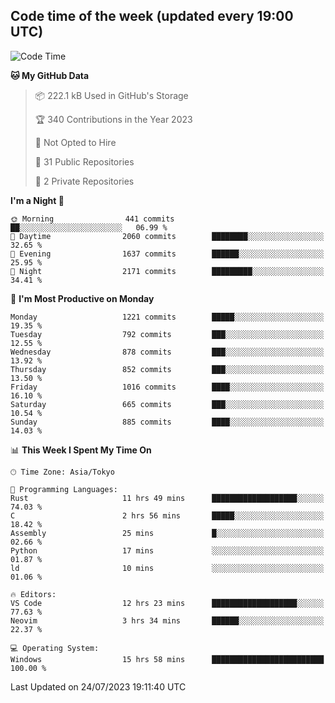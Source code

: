 ## Code time of the week (updated every 19:00 UTC)

<!--START_SECTION:waka-->
![Code Time](http://img.shields.io/badge/Code%20Time-1%2C934%20hrs%2027%20mins-blue)

**🐱 My GitHub Data** 

> 📦 222.1 kB Used in GitHub's Storage 
 > 
> 🏆 340 Contributions in the Year 2023
 > 
> 🚫 Not Opted to Hire
 > 
> 📜 31 Public Repositories 
 > 
> 🔑 2 Private Repositories 
 > 
**I'm a Night 🦉** 

```text
🌞 Morning                441 commits         ██░░░░░░░░░░░░░░░░░░░░░░░   06.99 % 
🌆 Daytime                2060 commits        ████████░░░░░░░░░░░░░░░░░   32.65 % 
🌃 Evening                1637 commits        ██████░░░░░░░░░░░░░░░░░░░   25.95 % 
🌙 Night                  2171 commits        █████████░░░░░░░░░░░░░░░░   34.41 % 
```
📅 **I'm Most Productive on Monday** 

```text
Monday                   1221 commits        █████░░░░░░░░░░░░░░░░░░░░   19.35 % 
Tuesday                  792 commits         ███░░░░░░░░░░░░░░░░░░░░░░   12.55 % 
Wednesday                878 commits         ███░░░░░░░░░░░░░░░░░░░░░░   13.92 % 
Thursday                 852 commits         ███░░░░░░░░░░░░░░░░░░░░░░   13.50 % 
Friday                   1016 commits        ████░░░░░░░░░░░░░░░░░░░░░   16.10 % 
Saturday                 665 commits         ███░░░░░░░░░░░░░░░░░░░░░░   10.54 % 
Sunday                   885 commits         ████░░░░░░░░░░░░░░░░░░░░░   14.03 % 
```


📊 **This Week I Spent My Time On** 

```text
🕑︎ Time Zone: Asia/Tokyo

💬 Programming Languages: 
Rust                     11 hrs 49 mins      ███████████████████░░░░░░   74.03 % 
C                        2 hrs 56 mins       █████░░░░░░░░░░░░░░░░░░░░   18.42 % 
Assembly                 25 mins             █░░░░░░░░░░░░░░░░░░░░░░░░   02.66 % 
Python                   17 mins             ░░░░░░░░░░░░░░░░░░░░░░░░░   01.87 % 
ld                       10 mins             ░░░░░░░░░░░░░░░░░░░░░░░░░   01.06 % 

🔥 Editors: 
VS Code                  12 hrs 23 mins      ███████████████████░░░░░░   77.63 % 
Neovim                   3 hrs 34 mins       ██████░░░░░░░░░░░░░░░░░░░   22.37 % 

💻 Operating System: 
Windows                  15 hrs 58 mins      █████████████████████████   100.00 % 
```


 Last Updated on 24/07/2023 19:11:40 UTC
<!--END_SECTION:waka-->